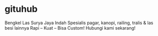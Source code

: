 # gituhub
Bengkel Las Surya Jaya Indah Spesialis pagar, kanopi, railing, tralis &amp; las besi lainnya Rapi – Kuat – Bisa Custom! Hubungi kami sekarang!
